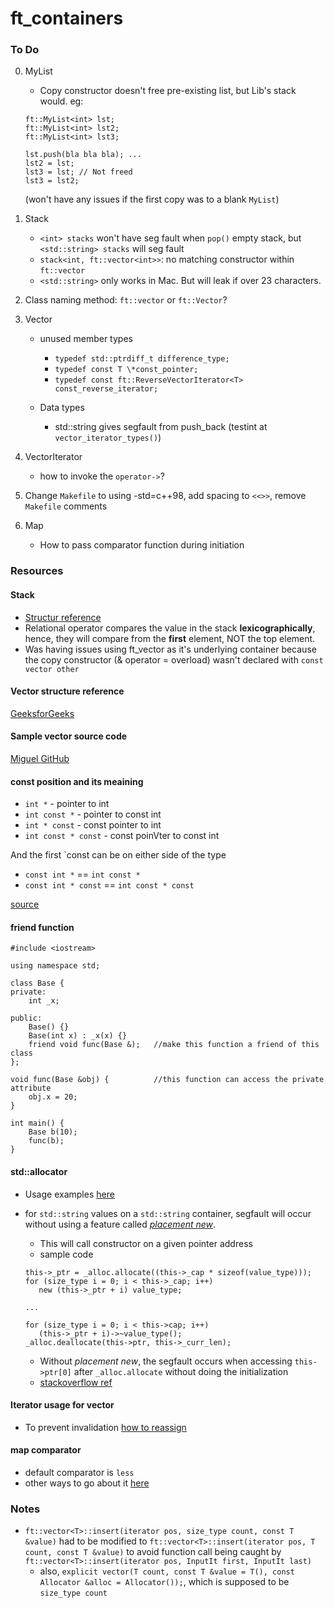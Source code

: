 # ft_containers

### To Do

0. MyList

   - Copy constructor doesn't free pre-existing list, but Lib's stack would. eg:

   ```
   ft::MyList<int> lst;
   ft::MyList<int> lst2;
   ft::MyList<int> lst3;

   lst.push(bla bla bla); ...
   lst2 = lst;
   lst3 = lst; // Not freed
   lst3 = lst2;
   ```

   (won't have any issues if the first copy was to a blank `MyList`)

1. Stack
   - `<int> stacks` won't have seg fault when `pop()` empty stack, but `<std::string> stacks` will seg fault
   - `stack<int, ft::vector<int>>`: no matching constructor within `ft::vector`
   - `<std::string>` only works in Mac. But will leak if over 23 characters.
2. Class naming method: `ft::vector` or `ft::Vector`?
3. Vector

   - unused member types

     - `typedef std::ptrdiff_t difference_type;`
     - `typedef const T \*const_pointer;`
     - `typedef const ft::ReverseVectorIterator<T> const_reverse_iterator;`

   - Data types
     - std::string gives segfault from push_back (testint at `vector_iterator_types()`)

4. VectorIterator
   - how to invoke the `operator->`?
5. Change `Makefile` to using -std=c++98, add spacing to `<<>>`, remove `Makefile` comments
6. Map
   - How to pass comparator function during initiation

### Resources

#### Stack

- [Structur reference](https://www.geeksforgeeks.org/stack-data-structure-introduction-program/)
- Relational operator compares the value in the stack **lexicographically**, hence, they will compare from the **first** element, NOT the top element.
- Was having issues using ft_vector as it's underlying container because the copy constructor (& operator = overload) wasn't declared with `const vector other`

#### Vector structure reference

[GeeksforGeeks](https://www.geeksforgeeks.org/how-to-implement-our-own-vector-class-in-c/)

#### Sample vector source code

[Miguel GitHub](https://github.com/Miguel-Deniz/Vector-Implementation/blob/master/Vector%20Implementation/Vector.h)

#### const position and its meaining

- `int *` - pointer to int
- `int const *` - pointer to const int
- `int * const` - const pointer to int
- `int const * const` - const poinVter to const int

And the first `const can be on either side of the type

- `const int *` == `int const *`
- `const int * const` == `int const * const`

[source](https://stackoverflow.com/questions/1143262/what-is-the-difference-between-const-int-const-int-const-and-int-const)

#### friend function

```
#include <iostream>

using namespace std;

class Base {
private:
	int _x;

public:
	Base() {}
	Base(int x) : _x(x) {}
	friend void func(Base &);	//make this function a friend of this class
};

void func(Base &obj) {			//this function can access the private attribute
	obj.x = 20;
}

int main() {
	Base b(10);
	func(b);
}
```

#### std::allocator

- Usage examples [here](https://www.geeksforgeeks.org/stdallocator-in-cpp-with-examples/)
- for `std::string` values on a `std::string` container, segfault will occur without using a feature called [_placement new_](https://en.cppreference.com/w/cpp/language/new#Placement_new).

  - This will call constructor on a given pointer address
  - sample code

  ```
  this->_ptr = _alloc.allocate((this->_cap * sizeof(value_type)));
  for (size_type i = 0; i < this->_cap; i++)
     new (this->_ptr + i) value_type;

  ...

  for (size_type i = 0; i < this->cap; i++)
     (this->_ptr + i)->~value_type();
  _alloc.deallocate(this->ptr, this->_curr_len);
  ```

  - Without _placement new_, the segfault occurs when accessing `this->ptr[0]` after `_alloc.allocate` without doing the initialization
  - [stackoverflow ref](https://stackoverflow.com/questions/68239801/stdto-string-return-empty-string-when-using-stdallocator)

#### Iterator usage for vector

- To prevent invalidation [how to reassign](https://thispointer.com//stdvector-and-iterator-invalidation/)

#### map comparator

- default comparator is `less`
- other ways to go about it [here](https://linuxhint.com/map-comparator-c/)

### Notes

- `ft::vector<T>::insert(iterator pos, size_type count, const T &value)` had to be modified to `ft::vector<T>::insert(iterator pos, T count, const T &value)` to avoid function call being caught by `ft::vector<T>::insert(iterator pos, InputIt first, InputIt last)`
  - also, `explicit vector(T count, const T &value = T(), const Allocator &alloc = Allocator());`, which is supposed to be `size_type count`
